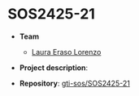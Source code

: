 # SOS2425-21

- **Team**
  - [Laura Eraso Lorenzo](https://github.com/laueralor)

- **Project description**:

- **Repository**: [gti-sos/SOS2425-21](https://github.com/gti-sos/SOS2425-21)

